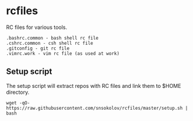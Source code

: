 # rcfiles
RC files for various tools.

    .bashrc.common - bash shell rc file
    .cshrc.common - csh shell rc file
    .gitconfig - git rc file
    .vimrc.work - vim rc file (as used at work)

## Setup script
The setup script will extract repos with RC files and link them to $HOME
directory.

    wget -qO- https://raw.githubusercontent.com/snsokolov/rcfiles/master/setup.sh | bash
